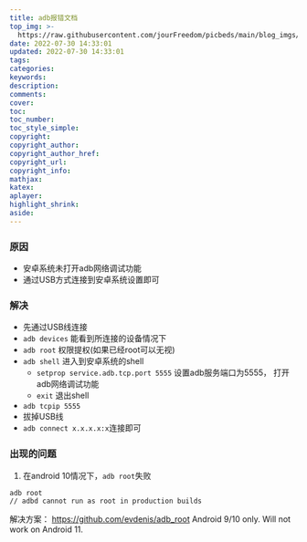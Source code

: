 ```yaml
---
title: adb报错文档
top_img: >-
  https://raw.githubusercontent.com/jourFreedom/picbeds/main/blog_imgs/8ea16b280878493e8b07cd4f33c4b465_9b9b8903ca754025ae8507dbb805525a_thumb.jpg
date: 2022-07-30 14:33:01
updated: 2022-07-30 14:33:01
tags:
categories:
keywords:
description:
comments:
cover:
toc:
toc_number:
toc_style_simple:
copyright:
copyright_author:
copyright_author_href:
copyright_url:
copyright_info:
mathjax:
katex:
aplayer:
highlight_shrink:
aside:
---
```



### 原因

* 安卓系统未打开adb网络调试功能
* 通过USB方式连接到安卓系统设置即可  

### 解决

* 先通过USB线连接
* `adb devices` 能看到所连接的设备情况下
* `adb root` 权限提权(如果已经root可以无视)
* `adb shell` 进入到安卓系统的shell
  * `setprop service.adb.tcp.port 5555` 设置adb服务端口为5555， 打开adb网络调试功能
  * `exit` 退出shell
* `adb tcpip 5555`
* 拔掉USB线
* `adb connect x.x.x.x:x`连接即可

### 出现的问题

1. 在android 10情况下，`adb root`失败

```shell
adb root
// adbd cannot run as root in production builds
```

解决方案： <https://github.com/evdenis/adb_root>
Android 9/10 only. Will not work on Android 11.
